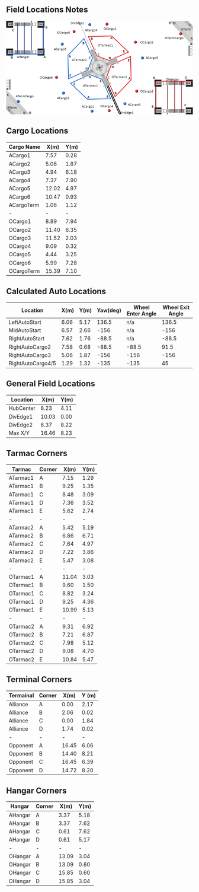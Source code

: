 ## Field Locations Notes

![field](FieldLocationsImage.png)

## Cargo Locations

| Cargo Name | X(m)  | Y(m) |
| ---------- | ----- | ---- |
| ACargo1    | 7.57  | 0.28 |
| ACargo2    | 5.06  | 1.87 |
| ACargo3    | 4.94  | 6.18 |
| ACargo4    | 7.37  | 7.90 |
| ACargo5    | 12.02 | 4.97 |
| ACargo6    | 10.47 | 0.93 |
| ACargoTerm | 1.06  | 1.12 |
| -          | -     | -    |
| OCargo1    | 8.89  | 7.94 |
| OCargo2    | 11.40 | 6.35 |
| OCargo3    | 11.52 | 2.03 |
| OCargo4    | 9.09  | 0.32 |
| OCargo5    | 4.44  | 3.25 |
| OCargo6    | 5.99  | 7.28 |
| OCargoTerm | 15.39 | 7.10 |

## Calculated Auto Locations

| Location          | X(m) | Y(m) | Yaw(deg) | Wheel Enter Angle | Wheel Exit Angle |
| ----------------- | ---- | ---- | -------- | ----------------- | ---------------- |
| LeftAutoStart     | 6.06 | 5.17 | 136.5    | n/a               | 136.5            |
| MidAutoStart      | 6.57 | 2.66 | -156     | n/a               | -156             |
| RightAutoStart    | 7.62 | 1.76 | -88.5    | n/a               | -88.5            |
| RightAutoCargo2   | 7.58 | 0.68 | -88.5    | -88.5             | 91.5             |
| RightAutoCargo3   | 5.06 | 1.87 | -156     | -156              | -156             |
| RightAutoCargo4/5 | 1.29 | 1.32 | -135     | -135              | 45               |

## General Field Locations

| Location  | X(m)  | Y(m) |
| --------- | ----- | ---- |
| HubCenter | 8.23  | 4.11 |
| DivEdge1  | 10.03 | 0.00 |
| DivEdge2  | 6.37  | 8.22 |
| Max X/Y   | 16.46 | 8.23 |

## Tarmac Corners

| Tarmac   | Corner | X(m)  | Y(m) |
| -------- | ------ | ----- | ---- |
| ATarmac1 | A      | 7.15  | 1.29 |
| ATarmac1 | B      | 9.25  | 1.35 |
| ATarmac1 | C      | 8.48  | 3.09 |
| ATarmac1 | D      | 7.36  | 3.52 |
| ATarmac1 | E      | 5.62  | 2.74 |
| -        | -      | -     | -    |
| ATarmac2 | A      | 5.42  | 5.19 |
| ATarmac2 | B      | 6.86  | 6.71 |
| ATarmac2 | C      | 7.64  | 4.97 |
| ATarmac2 | D      | 7.22  | 3.86 |
| ATarmac2 | E      | 5.47  | 3.08 |
| -        | -      | -     | -    |
| OTarmac1 | A      | 11.04 | 3.03 |
| OTarmac1 | B      | 9.60  | 1.50 |
| OTarmac1 | C      | 8.82  | 3.24 |
| OTarmac1 | D      | 9.25  | 4.36 |
| OTarmac1 | E      | 10.99 | 5.13 |
| -        | -      | -     | -    |
| OTarmac2 | A      | 9.31  | 6.92 |
| OTarmac2 | B      | 7.21  | 6.87 |
| OTarmac2 | C      | 7.98  | 5.12 |
| OTarmac2 | D      | 9.08  | 4.70 |
| OTarmac2 | E      | 10.84 | 5.47 |

## Terminal Corners

| Termainal | Corner | X(m)  | Y (m) |
| --------- | ------ | ----- | ----- |
| Alliance  | A      | 0.00  | 2.17  |
| Alliance  | B      | 2.06  | 0.02  |
| Alliance  | C      | 0.00  | 1.84  |
| Alliance  | D      | 1.74  | 0.02  |
| -         | -      | -     | -     |
| Opponent  | A      | 16.45 | 6.06  |
| Opponent  | B      | 14.40 | 8.21  |
| Opponent  | C      | 16.45 | 6.39  |
| Opponent  | D      | 14.72 | 8.20  |

## Hangar Corners

| Hangar  | Corner | X(m)  | Y(m) |
| ------- | ------ | ----- | ---- |
| AHangar | A      | 3.37  | 5.18 |
| AHangar | B      | 3.37  | 7.62 |
| AHangar | C      | 0.61  | 7.62 |
| AHangar | D      | 0.61  | 5.17 |
| -       | -      | -     | -    |
| OHangar | A      | 13.09 | 3.04 |
| OHangar | B      | 13.09 | 0.60 |
| OHangar | C      | 15.85 | 0.60 |
| OHangar | D      | 15.85 | 3.04 |



